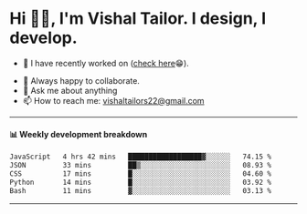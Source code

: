 # Hi 👋🏻, I'm Vishal Tailor. I design, I develop.

- 🔭 I have recently worked on ([check here](https://vishaltailor.com)😁).
<!-- - 🎦 Currently watching: JavaScript: The Hard Parts By Will Sentance. -->
- 👯 Always happy to collaborate.
- 💬 Ask me about anything
- 📫 How to reach me: <a href="mailto:vishaltailors22@gmail.com">vishaltailors22@gmail.com</a>

<hr /> 
<h4>📊 Weekly development breakdown</h4>
<!--START_SECTION:waka-->

```txt
JavaScript   4 hrs 42 mins   ██████████████████▓░░░░░░   74.15 %
JSON         33 mins         ██▒░░░░░░░░░░░░░░░░░░░░░░   08.93 %
CSS          17 mins         █░░░░░░░░░░░░░░░░░░░░░░░░   04.60 %
Python       14 mins         █░░░░░░░░░░░░░░░░░░░░░░░░   03.92 %
Bash         11 mins         ▓░░░░░░░░░░░░░░░░░░░░░░░░   03.13 %
```

<!--END_SECTION:waka-->
<hr /> 

<!-- ![](./profile-3d-contrib/profile-green-animate.svg) -->
